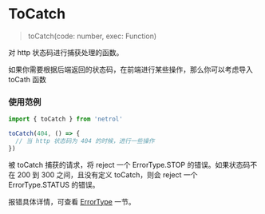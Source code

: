 # ToCatch

> toCatch(code: number, exec: Function)

对 http 状态码进行捕获处理的函数。

如果你需要根据后端返回的状态码，在前端进行某些操作，那么你可以考虑导入 toCath 函数

### 使用范例

```javascript
import { toCatch } from 'netrol'

toCatch(404, () => {
  // 当 http 状态码为 404 的时候，进行一些操作
})
```

被 toCatch 捕获的请求，将 reject 一个 ErrorType.STOP 的错误。如果状态码不在 200 到 300 之间，且没有定义 toCatch，则会 reject 一个 ErrorType.STATUS 的错误。

报错具体详情，可查看 [ErrorType](./errorType.md) 一节。